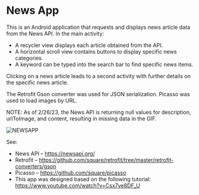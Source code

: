 # News App

This is an Android application that requests and displays news article data from the News API. 
In the main activity: 
- A recycler view displays each article obtained from the API. 
- A horizontal scroll view contains buttons to display specific news categories. 
- A keyword can be typed into the search bar to find specific news items. 

Clicking on a news article leads to a second activity with further details on the specific news article. 

The Retrofit Gson converter was used for JSON serialization. 
Picasso was used to load images by URL. 

NOTE: As of 2/26/23, the News API is returning null values for description, urlToImage, and content, resulting in missing data in the GIF. 

![NEWSAPP](https://user-images.githubusercontent.com/57027672/221445062-6588ae65-0c83-45a0-8b1e-8c006a1c767e.gif)

See: 
* News API – https://newsapi.org/
* Retrofit – https://github.com/square/retrofit/tree/master/retrofit-converters/gson
* Picasso – https://github.com/square/picasso
* This app was designed based on the following tutorial: https://www.youtube.com/watch?v=Csx7ve8DF_U
